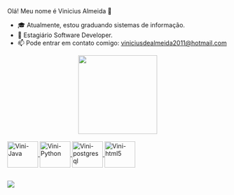   ##
Olá! Meu nome é Vinicius Almeida 👋

- 🎓 Atualmente, estou graduando sistemas de informação.
- 🌱 Estagiário Software Developer.
- 📫 Pode entrar em contato comigo: viniciusdealmeida2011@hotmail.com


<div align="center">
  <a href="https://github.com/viniciusctsd">
  <img height="180em" src="https://github-readme-stats.vercel.app/api/top-langs/?username=viniciusctsd&layout=compact&langs_count=7&theme=dark"/>
</div>

  <div style="display: inline_block"><br>
  <img align="center" alt="Vini-Java" height="60" width="70" src="https://cdn.jsdelivr.net/gh/devicons/devicon/icons/java/java-original-wordmark.svg">
  <img align="center" alt="Vini-Python" height="60" width="70" src="https://cdn.jsdelivr.net/gh/devicons/devicon/icons/python/python-original-wordmark.svg">
  <img align="center" alt="Vini-postgresql" height="60" width="70" src="https://cdn.jsdelivr.net/gh/devicons/devicon/icons/postgresql/postgresql-plain-wordmark.svg">
  <img align="center" alt="Vini-html5" height="60" width="70" src="https://cdn.jsdelivr.net/gh/devicons/devicon/icons/html5/html5-plain-wordmark.svg">
  
    
</div>
  
  ##
  <div> 
  <a href="https://www.linkedin.com/in/vinicius-almeida-/"><img src="https://img.shields.io/badge/-LinkedIn-%230077B5?style=for-the-badge&logo=linkedin&logoColor=white" target="_blank"></a>  
</div>
